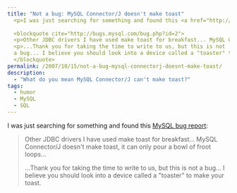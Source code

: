 ```yaml
---
title: "Not a bug: MySQL Connector/J doesn't make toast"
  <p>I was just searching for something and found this <a href="http://bugs.mysql.com/bug.php?id=2">MySQL bug report</a>:</p>
  
  <blockquote cite="http://bugs.mysql.com/bug.php?id=2">
  <p>Other JDBC drivers I have used make toast for breakfast... MySQL Connector/J doesn't make toast, it can only pour a bowl of froot loops...</p>
  <p>...Thank you for taking the time to write to us, but this is not
  a bug... I believe you should look into a device called a "toaster" to make your toast.</p>
  </blockquote>
permalink: /2007/10/15/not-a-bug-mysql-connectorj-doesnt-make-toast/
description:
  - "What do you mean MySQL Connector/J can't make toast?"
tags:
  - humor
  - MySQL
  - SQL
---
```

I was just searching for something and found this [MySQL bug report][1]:

<blockquote cite="http://bugs.mysql.com/bug.php?id=2">
  <p>
    Other JDBC drivers I have used make toast for breakfast&#8230; MySQL Connector/J doesn't make toast, it can only pour a bowl of froot loops&#8230;
  </p>
  
  <p>
    &#8230;Thank you for taking the time to write to us, but this is not a bug&#8230; I believe you should look into a device called a "toaster" to make your toast.
  </p>
</blockquote>

 [1]: http://bugs.mysql.com/bug.php?id=2

